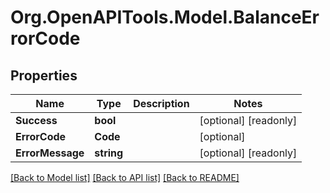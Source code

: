# Org.OpenAPITools.Model.BalanceErrorCode
## Properties

Name | Type | Description | Notes
------------ | ------------- | ------------- | -------------
**Success** | **bool** |  | [optional] [readonly] 
**ErrorCode** | **Code** |  | [optional] 
**ErrorMessage** | **string** |  | [optional] [readonly] 

[[Back to Model list]](../README.md#documentation-for-models) [[Back to API list]](../README.md#documentation-for-api-endpoints) [[Back to README]](../README.md)


